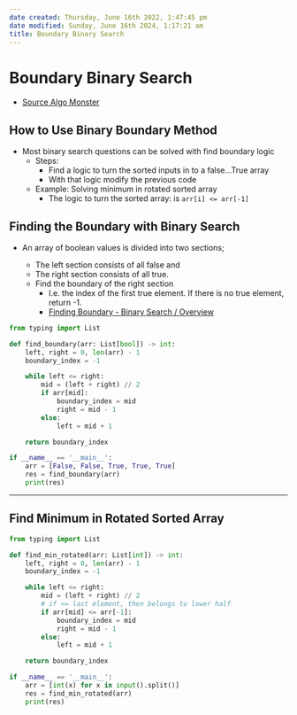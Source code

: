 ```yaml
---
date created: Thursday, June 16th 2022, 1:47:45 pm
date modified: Sunday, June 16th 2024, 1:17:21 am
title: Boundary Binary Search
---
```


# Boundary Binary Search

- [Source Algo Monster](https://algo.monster/problems/binary_search_boundary)

## How to Use Binary Boundary Method

* Most binary search questions can be solved with find boundary logic
	* Steps:
		* Find a logic to turn the sorted inputs in to a false…True array
		* With that logic modify the previous code
	* Example: Solving minimum in rotated sorted array
		* The logic to turn the sorted array: is `arr[i] <= arr[-1]`

## Finding the Boundary with Binary Search

- An array of boolean values is divided into two sections;
	- The left section consists of all false and
	- The right section consists of all true.

  * Find the boundary of the right section
	  * I.e. the index of the first true element. If there is no true element, return -1.
	  * [Finding Boundary - Binary Search / Overview](https://algo.monster/problems/binary_search_boundary)

```python
from typing import List

def find_boundary(arr: List[bool]) -> int:
    left, right = 0, len(arr) - 1
    boundary_index = -1

    while left <= right:
        mid = (left + right) // 2
        if arr[mid]:
            boundary_index = mid
            right = mid - 1
        else:
            left = mid + 1

    return boundary_index

if __name__ == '__main__':
    arr = [False, False, True, True, True]
    res = find_boundary(arr)
    print(res)
```  

----

## Find Minimum in Rotated Sorted Array

```python
from typing import List

def find_min_rotated(arr: List[int]) -> int:
    left, right = 0, len(arr) - 1
    boundary_index = -1

    while left <= right:
        mid = (left + right) // 2
        # if <= last element, then belongs to lower half
        if arr[mid] <= arr[-1]:
            boundary_index = mid
            right = mid - 1
        else:
            left = mid + 1

    return boundary_index

if __name__ == '__main__':
    arr = [int(x) for x in input().split()]
    res = find_min_rotated(arr)
    print(res)
```  
